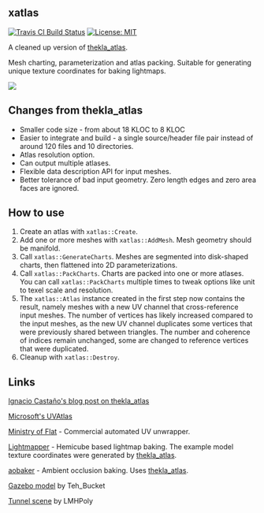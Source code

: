 ## xatlas

[![Travis CI Build Status](https://travis-ci.org/jpcy/xatlas.svg?branch=master)](https://travis-ci.org/jpcy/xatlas) [![License: MIT](https://img.shields.io/badge/License-MIT-yellow.svg)](https://opensource.org/licenses/MIT)

A cleaned up version of [thekla_atlas](https://github.com/Thekla/thekla_atlas).

Mesh charting, parameterization and atlas packing. Suitable for generating unique texture coordinates for baking lightmaps.

[![](https://user-images.githubusercontent.com/3744372/43034067-5c09c1da-8d18-11e8-8490-25770f05e8e0.png)](https://user-images.githubusercontent.com/3744372/43034066-53a62dee-8d18-11e8-9767-0b38ed3fa2d3.png)

## Changes from thekla_atlas
* Smaller code size - from about 18 KLOC to 8 KLOC
* Easier to integrate and build - a single source/header file pair instead of around 120 files and 10 directories.
* Atlas resolution option.
* Can output multiple atlases.
* Flexible data description API for input meshes.
* Better tolerance of bad input geometry. Zero length edges and zero area faces are ignored.

## How to use

1. Create an atlas with `xatlas::Create`.
2. Add one or more meshes with `xatlas::AddMesh`. Mesh geometry should be manifold.
3. Call `xatlas::GenerateCharts`. Meshes are segmented into disk-shaped charts, then flattened into 2D parameterizations.
4. Call `xatlas::PackCharts`. Charts are packed into one or more atlases. You can call `xatlas::PackCharts` multiple times to tweak options like unit to texel scale and resolution.
5. The `xatlas::Atlas` instance created in the first step now contains the result, namely meshes with a new UV channel that cross-reference input meshes. The number of vertices has likely increased compared to the input meshes, as the new UV channel duplicates some vertices that were previously shared between triangles. The number and coherence of indices remain unchanged, some are changed to reference vertices that were duplicated.
6. Cleanup with `xatlas::Destroy`.

## Links
[Ignacio Castaño's blog post on thekla_atlas](http://the-witness.net/news/2010/03/graphics-tech-texture-parameterization/)

[Microsoft's UVAtlas](https://github.com/Microsoft/UVAtlas)

[Ministry of Flat](http://www.quelsolaar.com/ministry_of_flat/) - Commercial automated UV unwrapper.

[Lightmapper](https://github.com/ands/lightmapper) - Hemicube based lightmap baking. The example model texture coordinates were generated by [thekla_atlas](https://github.com/Thekla/thekla_atlas).

[aobaker](https://github.com/prideout/aobaker) - Ambient occlusion baking. Uses [thekla_atlas](https://github.com/Thekla/thekla_atlas).

[Gazebo model](https://opengameart.org/content/gazebo-0) by Teh_Bucket

[Tunnel scene](https://lmhpoly.com/unity-tutorial-volumetric-lighting/) by LMHPoly
